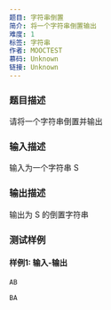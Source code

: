 ```yaml
---
题目: 字符串倒置
简介: 将一个字符串倒置输出
难度: 1
标签: 字符串
作者: MOOCTEST
慕码: Unknown
链接: Unknown
---
```


### 题目描述

请将一个字符串倒置并输出

### 输入描述

输入为一个字符串 S

### 输出描述

输出为 S 的倒置字符串

### 测试样例

#### 样例1: 输入-输出

```
AB
```

```
BA
```

